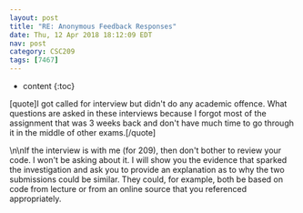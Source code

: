```yaml
---
layout: post
title: "RE: Anonymous Feedback Responses"
date: Thu, 12 Apr 2018 18:12:09 EDT
nav: post
category: CSC209
tags: [7467]
---
```


* content
{:toc}

[quote]I got called for interview but didn't do any academic offence. What questions are asked in these interviews because I forgot most of the assignment that was 3 weeks back and don't have much time to go through it in the middle of other exams.[/quote]
<!-- more -->
<p>\n\nIf the interview is with me (for 209), then don't bother to review your code. I won't be asking about it. I will show you the evidence that sparked the investigation and ask you to provide an explanation as to why the two submissions could be similar. They could, for example, both be based on code from lecture or from an online source that you referenced appropriately.</p>
